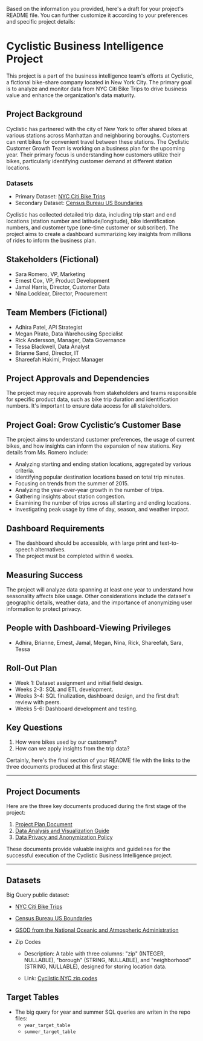 Based on the information you provided, here's a draft for your project's README file. You can further customize it according to your preferences and specific project details:

# Cyclistic Business Intelligence Project

This project is a part of the business intelligence team's efforts at Cyclistic, a fictional bike-share company located in New York City. The primary goal is to analyze and monitor data from NYC Citi Bike Trips to drive business value and enhance the organization's data maturity.

## Project Background

Cyclistic has partnered with the city of New York to offer shared bikes at various stations across Manhattan and neighboring boroughs. Customers can rent bikes for convenient travel between these stations. The Cyclistic Customer Growth Team is working on a business plan for the upcoming year. Their primary focus is understanding how customers utilize their bikes, particularly identifying customer demand at different station locations.

### Datasets

- Primary Dataset: [NYC Citi Bike Trips](https://console.cloud.google.com/marketplace/details/city-of-new-york/nyc-citi-bike)
- Secondary Dataset: [Census Bureau US Boundaries](https://console.cloud.google.com/marketplace/product/united-states-census-bureau/us-geographic-boundaries)

Cyclistic has collected detailed trip data, including trip start and end locations (station number and latitude/longitude), bike identification numbers, and customer type (one-time customer or subscriber). The project aims to create a dashboard summarizing key insights from millions of rides to inform the business plan.

## Stakeholders (Fictional)

- Sara Romero, VP, Marketing
- Ernest Cox, VP, Product Development
- Jamal Harris, Director, Customer Data
- Nina Locklear, Director, Procurement

## Team Members (Fictional)

- Adhira Patel, API Strategist
- Megan Pirato, Data Warehousing Specialist
- Rick Andersson, Manager, Data Governance
- Tessa Blackwell, Data Analyst
- Brianne Sand, Director, IT
- Shareefah Hakimi, Project Manager

## Project Approvals and Dependencies

The project may require approvals from stakeholders and teams responsible for specific product data, such as bike trip duration and identification numbers. It's important to ensure data access for all stakeholders.

## Project Goal: Grow Cyclistic’s Customer Base

The project aims to understand customer preferences, the usage of current bikes, and how insights can inform the expansion of new stations. Key details from Ms. Romero include:

- Analyzing starting and ending station locations, aggregated by various criteria.
- Identifying popular destination locations based on total trip minutes.
- Focusing on trends from the summer of 2015.
- Analyzing the year-over-year growth in the number of trips.
- Gathering insights about station congestion.
- Examining the number of trips across all starting and ending locations.
- Investigating peak usage by time of day, season, and weather impact.

## Dashboard Requirements

- The dashboard should be accessible, with large print and text-to-speech alternatives.
- The project must be completed within 6 weeks.

## Measuring Success

The project will analyze data spanning at least one year to understand how seasonality affects bike usage. Other considerations include the dataset's geographic details, weather data, and the importance of anonymizing user information to protect privacy.

## People with Dashboard-Viewing Privileges

- Adhira, Brianne, Ernest, Jamal, Megan, Nina, Rick, Shareefah, Sara, Tessa

## Roll-Out Plan

- Week 1: Dataset assignment and initial field design.
- Weeks 2-3: SQL and ETL development.
- Weeks 3-4: SQL finalization, dashboard design, and the first draft review with peers.
- Weeks 5-6: Dashboard development and testing.

## Key Questions

1. How were bikes used by our customers?
2. How can we apply insights from the trip data?

Certainly, here's the final section of your README file with the links to the three documents produced at this first stage:

---

## Project Documents

Here are the three key documents produced during the first stage of the project:

1. [Project Plan Document](https://docs.google.com/document/d/1b1IPb21X0iXliNt7TsrqDGUoVi_htrd-VyEOuEijAKI/edit?usp=sharing)
2. [Data Analysis and Visualization Guide](https://docs.google.com/document/d/1qT-9eRJTvQn_2GvH8OJFDy1FaVgJQYXzruo5pbWnbV4/edit?usp=sharing)
3. [Data Privacy and Anonymization Policy](https://docs.google.com/document/d/1MDE0WPLJp_K_SpVX-_br9WAIAJmmAebHRlwb41rwgSE/edit?usp=sharing&resourcekey=0-9S91MHtnLfIyliDfNxZl2g)

These documents provide valuable insights and guidelines for the successful execution of the Cyclistic Business Intelligence project.

---


## Datasets

Big Query public dataset:

* [NYC Citi Bike Trips](https://console.cloud.google.com/marketplace/details/city-of-new-york/nyc-citi-bike)

* [Census Bureau US Boundaries](https://console.cloud.google.com/marketplace/product/united-states-census-bureau/us-geographic-boundaries)

* [GSOD from the National Oceanic and Atmospheric Administration](https://console.cloud.google.com/marketplace/details/noaa-public/gsod)

* Zip Codes

    * Description: A table with three columns: "zip" (INTEGER, NULLABLE), "borough" (STRING, NULLABLE), and "neighborhood" (STRING, NULLABLE), designed for storing location data.

    * Link: [Cyclistic NYC zip codes](https://docs.google.com/spreadsheets/d/1T6PdeibLCRyZ3PE8i7b1h543nBCXorvzwJUewGr6Pro/edit?usp=sharing&resourcekey=0-_HcUv9TR6KEGaU_wpXBqKQ)

## Target Tables

* The big query for year and summer SQL queries are writen in the repo files:
    * `year_target_table`
    * `summer_target_table`

